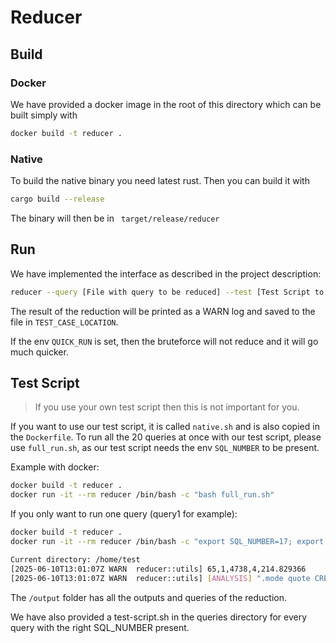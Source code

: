 # Reducer

## Build
### Docker
We have provided a docker image in the root of this directory which can be built simply with

```bash
docker build -t reducer .
```
### Native

To build the native binary you need latest rust. Then you can build it with

```bash
cargo build --release
```
The binary will then be in ` target/release/reducer`

## Run

We have implemented the interface as described in the project description:

```bash
reducer --query [File with query to be reduced] --test [Test Script to approve reduction]
```
The result of the reduction will be printed as a WARN log and saved to the file in `TEST_CASE_LOCATION`.

If the env `QUICK_RUN` is set, then the bruteforce will not reduce and it will go much quicker.

## Test Script

> If you use your own test script then this is not important for you.

If you want to use our test script, it is called `native.sh` and is also copied in the `Dockerfile`.
To run all the 20 queries at once with our test script, please use `full_run.sh`, as our test script needs the env `SQL_NUMBER` to be present.

Example with docker:

```bash
docker build -t reducer .
docker run -it --rm reducer /bin/bash -c "bash full_run.sh"
```

If you only want to run one query (query1 for example):

```bash
docker build -t reducer .
docker run -it --rm reducer /bin/bash -c "export SQL_NUMBER=17; export TEST_CASE_LOCATION=/output/query17.sql; reducer --query queries/query17/original_test.sql --test native.sh"

Current directory: /home/test
[2025-06-10T13:01:07Z WARN  reducer::utils] 65,1,4738,4,214.829366
[2025-06-10T13:01:07Z WARN  reducer::utils] [ANALYSIS] ".mode quote CREATE TABLE;" [END ANALYSIS]

```

The `/output` folder has all the outputs and queries of the reduction.

We have also provided a test-script.sh in the queries directory for every query with the right SQL_NUMBER present.